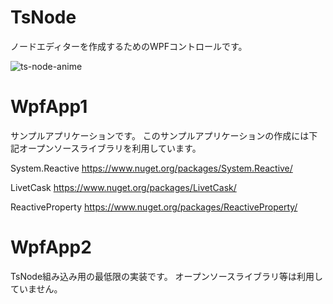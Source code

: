 # TsNode
ノードエディターを作成するためのWPFコントロールです。

![ts-node-anime](https://user-images.githubusercontent.com/11988607/56496933-6e9e0580-6536-11e9-8a80-967e5dcdc8a6.gif)

# WpfApp1 
サンプルアプリケーションです。
このサンプルアプリケーションの作成には下記オープンソースライブラリを利用しています。

System.Reactive
https://www.nuget.org/packages/System.Reactive/

LivetCask
https://www.nuget.org/packages/LivetCask/

ReactiveProperty
https://www.nuget.org/packages/ReactiveProperty/

# WpfApp2
TsNode組み込み用の最低限の実装です。
オープンソースライブラリ等は利用していません。
